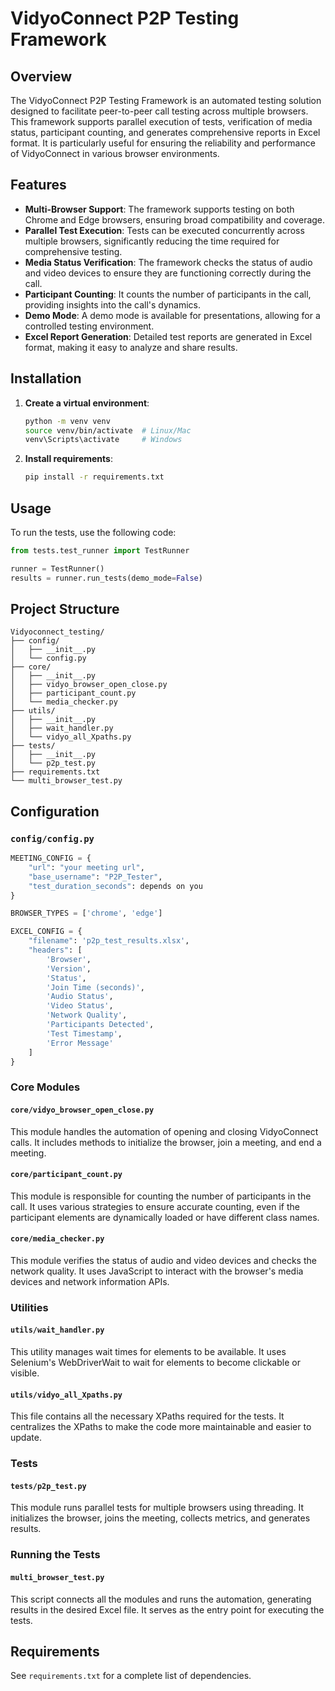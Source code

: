 # VidyoConnect P2P Testing Framework


## Overview
The VidyoConnect P2P Testing Framework is an automated testing solution designed to facilitate peer-to-peer call testing across multiple browsers. This framework supports parallel execution of tests, verification of media status, participant counting, and generates comprehensive reports in Excel format. It is particularly useful for ensuring the reliability and performance of VidyoConnect in various browser environments.

## Features
- **Multi-Browser Support**: The framework supports testing on both Chrome and Edge browsers, ensuring broad compatibility and coverage.
- **Parallel Test Execution**: Tests can be executed concurrently across multiple browsers, significantly reducing the time required for comprehensive testing.
- **Media Status Verification**: The framework checks the status of audio and video devices to ensure they are functioning correctly during the call.
- **Participant Counting**: It counts the number of participants in the call, providing insights into the call's dynamics.
- **Demo Mode**: A demo mode is available for presentations, allowing for a controlled testing environment.
- **Excel Report Generation**: Detailed test reports are generated in Excel format, making it easy to analyze and share results.


## Installation
1. **Create a virtual environment**:
   ```bash
   python -m venv venv
   source venv/bin/activate  # Linux/Mac
   venv\Scripts\activate     # Windows
   ```

2. **Install requirements**:
   ```bash
   pip install -r requirements.txt
   ```

## Usage
To run the tests, use the following code:
```python
from tests.test_runner import TestRunner

runner = TestRunner()
results = runner.run_tests(demo_mode=False)
```

## Project Structure
```
Vidyoconnect_testing/
├── config/
│   ├── __init__.py
│   └── config.py
├── core/
│   ├── __init__.py
│   ├── vidyo_browser_open_close.py
│   ├── participant_count.py
│   └── media_checker.py
├── utils/
│   ├── __init__.py
│   ├── wait_handler.py
│   └── vidyo_all_Xpaths.py
├── tests/
│   ├── __init__.py
│   └── p2p_test.py
├── requirements.txt
└── multi_browser_test.py
```

## Configuration
### `config/config.py`
```python
MEETING_CONFIG = {
    "url": "your meeting url",
    "base_username": "P2P_Tester",
    "test_duration_seconds": depends on you
}

BROWSER_TYPES = ['chrome', 'edge']

EXCEL_CONFIG = {
    "filename": 'p2p_test_results.xlsx',
    "headers": [
        'Browser',
        'Version',
        'Status',
        'Join Time (seconds)',
        'Audio Status',
        'Video Status',
        'Network Quality',
        'Participants Detected',
        'Test Timestamp',
        'Error Message'
    ]
}
```

### Core Modules
#### `core/vidyo_browser_open_close.py`
This module handles the automation of opening and closing VidyoConnect calls. It includes methods to initialize the browser, join a meeting, and end a meeting.

#### `core/participant_count.py`
This module is responsible for counting the number of participants in the call. It uses various strategies to ensure accurate counting, even if the participant elements are dynamically loaded or have different class names.

#### `core/media_checker.py`
This module verifies the status of audio and video devices and checks the network quality. It uses JavaScript to interact with the browser's media devices and network information APIs.

### Utilities
#### `utils/wait_handler.py`
This utility manages wait times for elements to be available. It uses Selenium's WebDriverWait to wait for elements to become clickable or visible.

#### `utils/vidyo_all_Xpaths.py`
This file contains all the necessary XPaths required for the tests. It centralizes the XPaths to make the code more maintainable and easier to update.

### Tests
#### `tests/p2p_test.py`
This module runs parallel tests for multiple browsers using threading. It initializes the browser, joins the meeting, collects metrics, and generates results.

### Running the Tests
#### `multi_browser_test.py`
This script connects all the modules and runs the automation, generating results in the desired Excel file. It serves as the entry point for executing the tests.

## Requirements
See `requirements.txt` for a complete list of dependencies.
